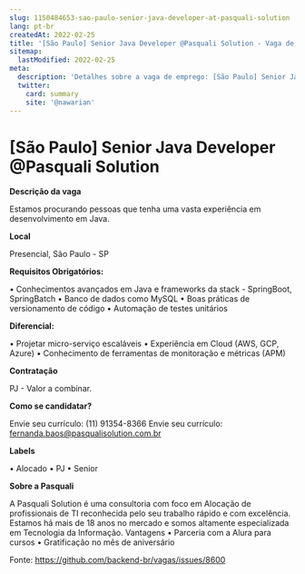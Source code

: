 ```yaml
---
slug: 1150484653-sao-paulo-senior-java-developer-at-pasquali-solution
lang: pt-br
createdAt: 2022-02-25
title: '[São Paulo] Senior Java Developer @Pasquali Solution - Vaga de Emprego'
sitemap:
  lastModified: 2022-02-25
meta:
  description: 'Detalhes sobre a vaga de emprego: [São Paulo] Senior Java Developer @Pasquali Solution'
  twitter:
    card: summary
    site: '@nawarian'
---
```


# [São Paulo] Senior Java Developer @Pasquali Solution

**Descrição da vaga**

Estamos procurando pessoas que tenha uma vasta experiência em desenvolvimento em Java.

**Local**
 
Presencial, São Paulo - SP

**Requisitos Obrigatórios:**

•	Conhecimentos avançados em Java e frameworks da stack - SpringBoot, SpringBatch 
•	Banco de dados como MySQL
•	 Boas práticas de versionamento de código 
•	 Automação de testes unitários

**Diferencial:**

•	Projetar micro-serviço escaláveis 
•	 Experiência em Cloud (AWS, GCP, Azure)
•	 Conhecimento de ferramentas de monitoração e métricas (APM)

**Contratação**

PJ - Valor a combinar.

**Como se candidatar?**

Envie seu currículo: (11) 91354-8366 
Envie seu currículo: fernanda.baos@pasqualisolution.com.br

**Labels**

•	Alocado
•	PJ
•	Senior

**Sobre a Pasquali**

A Pasquali Solution é uma consultoria com foco em Alocação de profissionais de TI reconhecida pelo seu trabalho rápido e com excelência.
Estamos há mais de 18 anos no mercado e somos altamente especializada em Tecnologia da Informação.
Vantagens
•	Parceria com a Alura para cursos
•	Gratificação no mês de aniversário


Fonte: https://github.com/backend-br/vagas/issues/8600